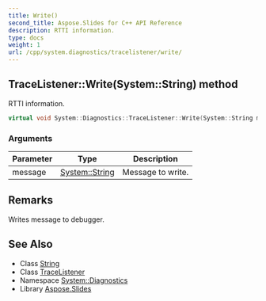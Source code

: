```yaml
---
title: Write()
second_title: Aspose.Slides for C++ API Reference
description: RTTI information.
type: docs
weight: 1
url: /cpp/system.diagnostics/tracelistener/write/
---
```

## TraceListener::Write(System::String) method


RTTI information.

```cpp
virtual void System::Diagnostics::TraceListener::Write(System::String message)
```


### Arguments

| Parameter | Type | Description |
| --- | --- | --- |
| message | [System::String](../../../system/string/) | Message to write. |
## Remarks


Writes message to debugger. 
## See Also

* Class [String](../../system/string/)
* Class [TraceListener](./)
* Namespace [System::Diagnostics](../)
* Library [Aspose.Slides](../../)